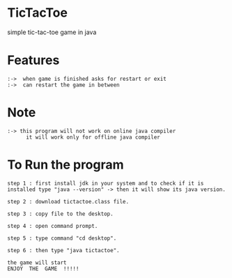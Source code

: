 # TicTacToe
simple tic-tac-toe game in java

 

# Features 	
	:->  when game is finished asks for restart or exit
	:->  can restart the game in between

# Note	 
	:-> this program will not work on online java compiler 
	      it will work only for offline java compiler 

# To Run the program 

	step 1 : first install jdk in your system and to check if it is installed type "java --version" -> then it will show its java version. 

	step 2 : download tictactoe.class file.

	step 3 : copy file to the desktop.

	step 4 : open command prompt. 

	step 5 : type command "cd desktop".

	step 6 : then type "java tictactoe".

	the game will start
	ENJOY  THE  GAME  !!!!!



